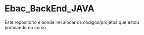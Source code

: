 # Ebac_BackEnd_JAVA
Este repositório é aonde irei alocar os códigos/projetos que estou praticando no curso
